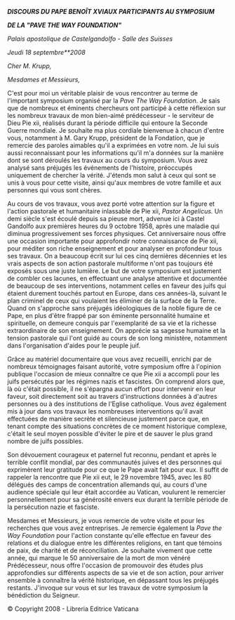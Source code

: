 ***DISCOURS DU PAPE BENOÎT XVI******AUX PARTICIPANTS AU SYMPOSIUM***

***DE LA "PAVE THE WAY FOUNDATION"***

*Palais apostolique de Castelgandolfo - Salle des Suisses*

*Jeudi 18 septembre**2008*

*Cher M. Krupp,*

*Mesdames et Messieurs,*

C'est pour moi un véritable plaisir de vous rencontrer au terme de l'important symposium organisé par la *Pave The Way Foundation*. Je sais que de nombreux et éminents chercheurs ont participé à cette réflexion sur les nombreux travaux de mon bien-aimé prédécesseur - le serviteur de Dieu Pie xii, réalisés durant la période difficile qui entoure la Seconde Guerre mondiale. Je souhaite ma plus cordiale bienvenue à chacun d'entre vous, notamment à M. Gary Krupp, président de la Fondation, que je remercie des paroles aimables qu'il a exprimées en votre nom. Je lui suis aussi reconnaissant pour les informations qu'il m'a données sur la manière dont se sont déroulés les travaux au cours du symposium. Vous avez analysé sans préjugés les événements de l'histoire, préoccupés uniquement de chercher la vérité. J'étends mon salut à ceux qui sont se unis à vous pour cette visite, ainsi qu'aux membres de votre famille et aux personnes qui vous sont chères.

Au cours de vos travaux, vous avez porté votre attention sur la figure et l'action pastorale et humanitaire inlassable de Pie xii, *Pastor Angelicus.* Un demi siècle s'est écoulé depuis sa pieuse mort, advenue ici à Castel Gandolfo aux premières heures du 9 octobre 1958, après une maladie qui diminua progressivement ses forces physiques. Cet anniversaire nous offre une occasion importante pour approfondir notre connaissance de Pie xii, pour méditer son riche enseignement et pour analyser en profondeur tous ses travaux. On a beaucoup écrit sur lui ces cinq dernières décennies et les vrais aspects de son action pastorale multiforme n'ont pas toujours été exposés sous une juste lumière. Le but de votre symposium est justement de combler ces lacunes, en effectuant une analyse attentive et documentée de beaucoup de ses interventions, notamment celles en faveur des juifs qui étaient durement touchés partout en Europe, dans ces années-là, suivant le plan criminel de ceux qui voulaient les éliminer de la surface de la Terre. Quand on s'approche sans préjugés idéologiques de la noble figure de ce Pape, en plus d'être frappé par son éminente personnalité humaine et spirituelle, on demeure conquis par l'exemplarité de sa vie et la richesse extraordinaire de son enseignement. On apprécie sa sagesse humaine et la tension pastorale qui l'ont guidé au cours de son long ministère, notamment dans l'organisation d'aides pour le peuple juif.

Grâce au matériel documentaire que vous avez recueilli, enrichi par de nombreux témoignages faisant autorité, votre symposium offre à l'opinion publique l'occasion de mieux connaître ce que Pie xii a accompli pour les juifs persécutés par les régimes nazis et fascistes. On comprend alors que, là où c'était possible, il ne s'épargna aucun effort pour intervenir en leur faveur, soit directement soit au travers d'instructions données à d'autres personnes ou à des institutions de l'Eglise catholique. Vous avez également mis à jour dans vos travaux les nombreuses interventions qu'il avait effectuées de manière secrète et silencieuse justement parce que, en tenant compte des situations concrètes de ce moment historique complexe, c'était le seul moyen possible d'éviter le pire et de sauver le plus grand nombre de juifs possibles.

Son dévouement courageux et paternel fut reconnu, pendant et après le terrible conflit mondial, par des communautés juives et des personnes qui exprimèrent leur gratitude pour ce que le Pape avait fait pour eux. Il suffit de rappeler la rencontre que Pie xii eut, le 29 novembre 1945, avec les 80 délégués des camps de concentration allemands qui, au cours d'une audience spéciale qui leur était accordée au Vatican, voulurent le remercier personnellement pour sa générosité envers eux durant la terrible période de la persécution nazie et fasciste.

Mesdames et Messieurs, je vous remercie de votre visite et pour les recherches que vous avez entreprises. Je remercie également la *Pave the Way Foundation* pour l'action constante qu'elle effectue en faveur des relations et du dialogue entre les différentes religions, en tant que témoins de paix, de charité et de réconciliation. Je souhaite vivement que cette année, qui marque le 50 anniversaire de la mort de mon vénéré Prédécesseur, nous offre l'occasion de promouvoir des études plus approfondies sur différents aspects de sa vie et de son action, pour arriver ensemble à connaître la vérité historique, en dépassant tous les préjugés restants. J'invoque sur vous et sur les travaux de votre symposium la bénédiction du Seigneur.

© Copyright 2008 - Libreria Editrice Vaticana